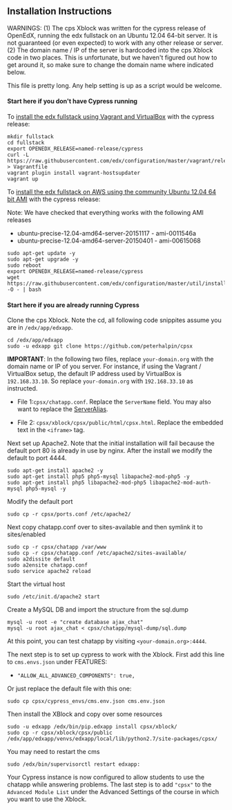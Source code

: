 
## Installation Instructions

WARNINGS: (1) The cps Xblock was written for the cypress release of OpenEdX, running the edx fullstack on an Ubuntu 12.04 64-bit server. It is not guaranteed (or even expected) to work with any other release or server. (2) The domain name / IP of the server is hardcoded into the cps Xblock code in two places. This is unfortunate, but we haven't figured out how to get around it, so make sure to change the domain name where indicated below.

This file is pretty long. Any help setting is up as a script would be welcome.

#### Start here if you don't have Cypress running

To [install the edx fullstack using Vagrant and VirtualBox]( https://github.com/edx/configuration/wiki/edx-Full-stack--installation-using-Vagrant-Virtualbox) with the cypress release:

```
mkdir fullstack
cd fullstack
export OPENEDX_RELEASE=named-release/cypress
curl -L https://raw.githubusercontent.com/edx/configuration/master/vagrant/release/fullstack/Vagrantfile > Vagrantfile
vagrant plugin install vagrant-hostsupdater
vagrant up
```

To [install the edx fullstack on AWS using the community Ubuntu 12.04 64 bit AMI](https://github.com/edx/configuration/wiki/edX-Ubuntu-12.04-64-bit-Installation) with the cypress release:  

Note: We have checked that everything works with the following AMI releases
   * ubuntu-precise-12.04-amd64-server-20151117 - ami-0011546a
   * ubuntu-precise-12.04-amd64-server-20150401 - ami-00615068

```
sudo apt-get update -y
sudo apt-get upgrade -y
sudo reboot
export OPENEDX_RELEASE=named-release/cypress
wget https://raw.githubusercontent.com/edx/configuration/master/util/install/sandbox.sh -O - | bash
```

#### Start here if you are already running Cypress

Clone the cps Xblock. Note the cd, all following code snippites assume you are in `/edx/app/edxapp`.
```
cd /edx/app/edxapp
sudo -u edxapp git clone https://github.com/peterhalpin/cpsx
```

**IMPORTANT**: In the following two files, replace `your-domain.org` with the domain name or IP of you server. For instance, if using the Vagrant / VirtualBox setup, the default IP address used by VirtualBox is `192.168.33.10`. So replace `your-domain.org` with `192.168.33.10` as instructed.

* File 1:`cpsx/chatapp.conf`. Replace the `ServerName` field. You may also want to replace the [ServerAlias](http://httpd.apache.org/docs/2.2/mod/core.html#serveralias).

* File 2: `cpsx/xblock/cpsx/public/html/cpsx.html`. Replace the embedded text in the `<iframe>` tag.

Next set up Apache2. Note that the initial installation will fail because the default port 80 is already in use by nginx.  After the install we modify the default to port 4444.
```
sudo apt-get install apache2 -y
sudo apt-get install php5 php5-mysql libapache2-mod-php5 -y
sudo apt-get install php5 libapache2-mod-php5 libapache2-mod-auth-mysql php5-mysql -y
```

Modify the default port
```
sudo cp -r cpsx/ports.conf /etc/apache2/
```

Next copy chatapp.conf over to sites-available and then symlink it to sites/enabled
```
sudo cp -r cpsx/chatapp /var/www
sudo cp -r cpsx/chatapp.conf /etc/apache2/sites-available/
sudo a2dissite default
sudo a2ensite chatapp.conf
sudo service apache2 reload
```

Start the virtual host
```
sudo /etc/init.d/apache2 start
```

Create a MySQL DB and import the structure from the sql.dump
```
mysql -u root -e "create database ajax_chat"
mysql -u root ajax_chat < cpsx/chatapp/mysql-dump/sql.dump
```

At this point, you can test chatapp by visiting `<your-domain.org>:4444`.

The next step is to set up cypress to work with the Xblock. First add this line to `cms.envs.json` under FEATURES:

* `"ALLOW_ALL_ADVANCED_COMPONENTS": true,`

Or just replace the default file with this one:
```
sudo cp cpsx/cypress_envs/cms.env.json cms.env.json
```

Then install the XBlock and copy over some resources
```
sudo -u edxapp /edx/bin/pip.edxapp install cpsx/xblock/
sudo cp -r cpsx/xblock/cpsx/public /edx/app/edxapp/venvs/edxapp/local/lib/python2.7/site-packages/cpsx/
```

You may need to restart the cms
```
sudo /edx/bin/supervisorctl restart edxapp:
```

Your Cypress instance is now configured to allow students to use the chatapp while answering problems. The last step is to add `"cpsx"` to the `Advanced Module List` under the Advanced Settings of the course in which you want to use the Xblock. 
